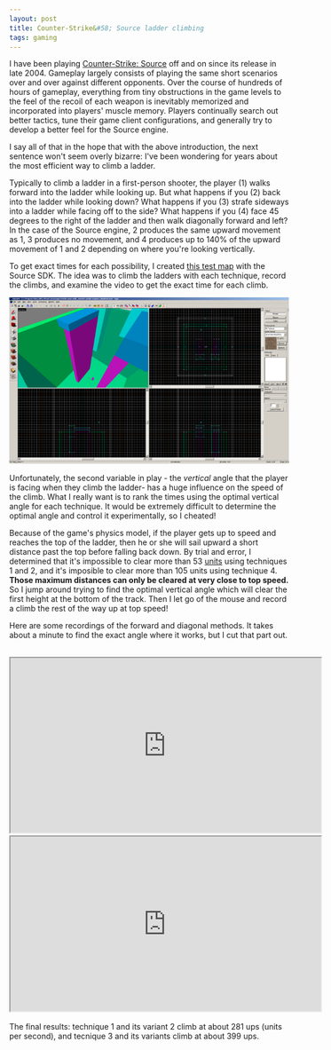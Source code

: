 ```yaml
---
layout: post
title: Counter-Strike&#58; Source ladder climbing
tags: gaming
---
```


I have been playing [Counter-Strike: Source](http://store.steampowered.com/app/240/) off and on since its release in late 2004. Gameplay largely consists of playing the same short scenarios over and over against different opponents. Over the course of hundreds of hours of gameplay, everything from tiny obstructions in the game levels to the feel of the recoil of each weapon is inevitably memorized and incorporated into players' muscle memory. Players continually search out better tactics, tune their game client configurations, and generally try to develop a better feel for the Source engine.

I say all of that in the hope that with the above introduction, the next sentence won't seem overly bizarre: I've been wondering for years about the most efficient way to climb a ladder. 

Typically to climb a ladder in a first-person shooter, the player (1) walks forward into the ladder while looking up. But what happens if you (2) back into the ladder while looking down? What happens if you (3) strafe sideways into a ladder while facing off to the side? What happens if you (4) face 45 degrees to the right of the ladder and then walk diagonally forward and left? In the case of the Source engine, 2 produces the same upward movement as 1, 3 produces no movement, and 4 produces up to 140% of the upward movement of 1 and 2 depending on where you're looking vertically.

To get exact times for each possibility, I created [this test map](/images/climbtest0000.jpg) with the Source SDK. The idea was to climb the ladders with each technique, record the climbs, and examine the video to get the exact time for each climb.

[![A screenshot of the Hammer editor.](/images/hammer-thumb.png)](/images/hammer.png)

Unfortunately, the second variable in play - the *vertical* angle that the player is facing when they climb the ladder- has a huge influence on the speed of the climb. What I really want is to rank the times using the optimal vertical angle for each technique. It would be extremely difficult to determine the optimal angle and control it experimentally, so I cheated!

Because of the game's physics model, if the player gets up to speed and reaches the top of the ladder, then he or she will sail upward a short distance past the top before falling back down. By trial and error, I determined that it's impossible to clear more than 53 [units](https://developer.valvesoftware.com/wiki/Dimensions) using techniques 1 and 2, and it's imposible to clear more than 105 units using technique 4. **Those maximum distances can only be cleared at very close to top speed.** So I jump around trying to find the optimal vertical angle which will clear the first height at the bottom of the track. Then I let go of the mouse and record a climb the rest of the way up at top speed!

Here are some recordings of the forward and diagonal methods. It takes about a minute to find the exact angle where it works, but I cut that part out.

<br />
<div style="text-align:center;">
<iframe width="560" height="315" src="http://www.youtube.com/embed/NNV6hE79g_s"> </iframe>

<iframe width="560" height="315" src="http://www.youtube.com/embed/lBFp3R90_Yc"> </iframe>
</div>

The final results: technique 1 and its variant 2 climb at about 281 ups (units per second), and tecnique 3 and its variants climb at about 399 ups.